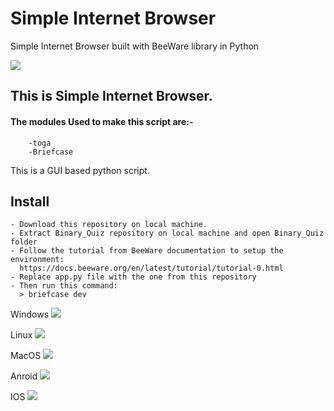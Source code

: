 # Simple Internet Browser
Simple Internet Browser built with BeeWare library in Python

<img src="SimpleInternetBrowser_code.png">

## This is Simple Internet Browser.

#### The modules Used to make this script are:-

        -toga
        -Briefcase

This is a GUI based python script.

## Install
```
- Download this repository on local machine.
- Extract Binary_Quiz repository on local machine and open Binary_Quiz folder
- Follow the tutorial from BeeWare documentation to setup the environment:
  https://docs.beeware.org/en/latest/tutorial/tutorial-0.html
- Replace app.py file with the one from this repository
- Then run this command:
  > briefcase dev
```


Windows
<img src="Windows.png">

Linux
<img src="Linux.png">

MacOS
<img src="macOS.png">

Anroid
<img src="android.jpg">

IOS
<img src="IOS.png">
